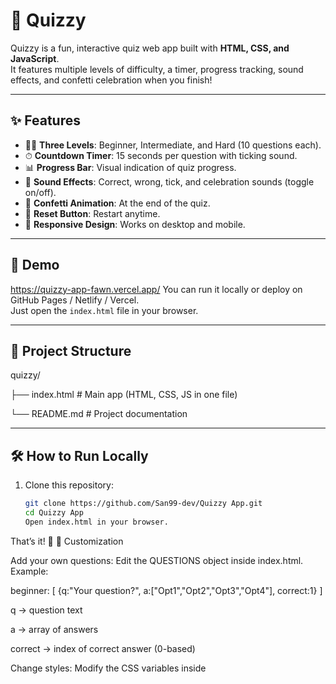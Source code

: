 # 🎯 Quizzy

Quizzy is a fun, interactive quiz web app built with **HTML, CSS, and JavaScript**.  
It features multiple levels of difficulty, a timer, progress tracking, sound effects, and confetti celebration when you finish!

---

## ✨ Features

- 🧑‍🎓 **Three Levels**: Beginner, Intermediate, and Hard (10 questions each).
- ⏱ **Countdown Timer**: 15 seconds per question with ticking sound.
- 📊 **Progress Bar**: Visual indication of quiz progress.
- 🎵 **Sound Effects**: Correct, wrong, tick, and celebration sounds (toggle on/off).
- 🎉 **Confetti Animation**: At the end of the quiz.
- 🔄 **Reset Button**: Restart anytime.
- 📱 **Responsive Design**: Works on desktop and mobile.

---

## 🚀 Demo

https://quizzy-app-fawn.vercel.app/
You can run it locally or deploy on GitHub Pages / Netlify / Vercel.  
Just open the `index.html` file in your browser.

---

## 📂 Project Structure

quizzy/

├── index.html # Main app (HTML, CSS, JS in one file)

└── README.md # Project documentation

---

## 🛠 How to Run Locally

1. Clone this repository:
   ```bash
   git clone https://github.com/San99-dev/Quizzy App.git
   cd Quizzy App
   Open index.html in your browser.

That’s it! 🎉
🔧 Customization

Add your own questions:
Edit the QUESTIONS object inside index.html.
Example:

beginner: [
  {q:"Your question?", a:["Opt1","Opt2","Opt3","Opt4"], correct:1}
]


q → question text

a → array of answers

correct → index of correct answer (0-based)

Change styles:
Modify the CSS variables inside <style> in index.html.

🌐 Deployment

Easily deploy on:

GitHub Pages

Netlify

Vercel





📜 License

MIT License – free to use, modify, and share.
Created with ❤️ for learning and fun.




